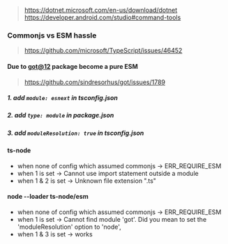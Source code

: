 >https://dotnet.microsoft.com/en-us/download/dotnet
>https://developer.android.com/studio#command-tools
### Commonjs vs ESM hassle
>https://github.com/microsoft/TypeScript/issues/46452

#### Due to [got@12](https://github.com/sindresorhus/got/releases) package become a pure ESM
>https://github.com/sindresorhus/got/issues/1789

##### 1. add `module: esnext` in *tsconfig.json*
##### 2. add `type: module` in *package.json*
##### 3. add `moduleResolution: true` in *tsconfig.json*

#### ts-node
- when none of config which assumed commonjs
-> ERR_REQUIRE_ESM
- when 1 is set ->  Cannot use import statement outside a module
- when 1 & 2 is set -> Unknown file extension ".ts"

#### node --loader ts-node/esm
- when none of config which assumed commonjs
-> ERR_REQUIRE_ESM
- when 1 is set -> Cannot find module 'got'. Did you mean to set the 'moduleResolution' option to 'node',
- when 1 & 3 is set -> works
